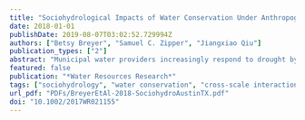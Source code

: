 ```yaml
---
title: "Sociohydrological Impacts of Water Conservation Under Anthropogenic Drought in Austin, TX (USA)"
date: 2018-01-01
publishDate: 2019-08-07T03:02:52.729994Z
authors: ["Betsy Breyer", "Samuel C. Zipper", "Jiangxiao Qiu"]
publication_types: ["2"]
abstract: "Municipal water providers increasingly respond to drought by implementing outdoor water use restrictions to reduce urban water withdrawals and maintain water availability. However, restricting urban outdoor water use to support watershed-scale drought resilience may generate unanticipated cross-scale interactions, for example, by altering drought response and recovery in urban vegetation or urban streamflow. Despite this, urban water conservation is rarely conceptualized or modeled as endogenous to the water cycle. Here we investigate cross-scale interactions among urban water conservation and water availability, water use, and sociohydrological response in Austin, TX (USA) during a recent anthropogenic (human-influenced) drought. Multiscalar statistical analyses demonstrated that outdoor water conservation for reservoir management at the municipal scale produced responses that can cascade both “upward” from the city to the watershed (e.g., decoupling streamflow patterns upstream and downstream of Austin at the watershed scale) and “downward” to exert heterogeneous effects within the city (e.g., redistributing water along a socioeconomic gradient at submunicipal scales, with effects on terrestrial and aquatic ecosystems). We suggest that adapting to anthropogenic drought through irrigation curtailment requires sustained engagement between hydrology and social sciences to integrate socioeconomic status and political feedbacks within and among irrigator groups into the water cycle. Findings from this cross-disciplinary study highlight the importance of a multiscalar and spatially explicit perspectives in urban sociohydrology research to uncover how water conservation as adaptation to anthropogenic drought links hydrological processes with issues of socioeconomic inequality and spatiotemporal scale in the Anthropocene."
featured: false
publication: "*Water Resources Research*"
tags: ["sociohydrology", "water conservation", "cross-scale interactions", "anthropogenic drought", "urban climate change adaptation"]
url_pdf: "PDFs/BreyerEtAl-2018-SociohydroAustinTX.pdf"
doi: "10.1002/2017WR021155"
---
```


